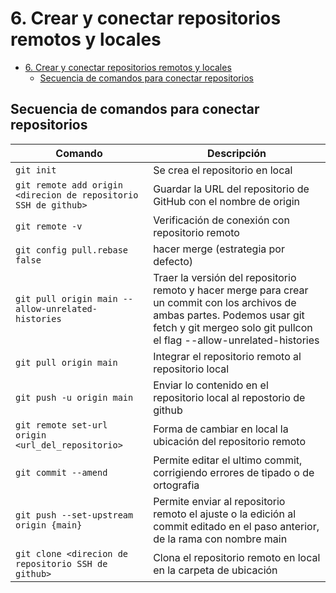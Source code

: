 # 6. Crear y conectar repositorios remotos y locales

- [6. Crear y conectar repositorios remotos y locales](#6-crear-y-conectar-repositorios-remotos-y-locales)
  - [Secuencia de comandos para conectar repositorios](#secuencia-de-comandos-para-conectar-repositorios)

## Secuencia de comandos para conectar repositorios

| Comando                                                         | Descripción                                                                                                                                                                                           |
| --------------------------------------------------------------- | ----------------------------------------------------------------------------------------------------------------------------------------------------------------------------------------------------- |
| `git init`                                                      | Se crea el repositorio en local                                                                                                                                                                       |
| `git remote add origin <direcion de repositorio SSH de github>` | Guardar la URL del repositorio de GitHub con el nombre de origin                                                                                                                                      |
| `git remote -v`                                                 | Verificación de conexión con repositorio remoto                                                                                                                                                       |
| `git config pull.rebase false`                                  | hacer merge (estrategia por defecto)                                                                                                                                                                  |
| `git pull origin main --allow-unrelated-histories`              | Traer la versión del repositorio remoto y hacer merge para crear un commit con los archivos de ambas partes. Podemos usar git fetch y git mergeo solo git pullcon el flag --allow-unrelated-histories |
| `git pull origin main`                                          | Integrar el repositorio remoto al repositorio local                                                                                                                                                   |
| `git push -u origin main`                                       | Enviar lo contenido en el repositorio local al repostorio de github                                                                                                                                   |
| `git remote set-url origin <url_del_repositorio> `              | Forma de cambiar en local la ubicación del repositorio remoto                                                                                                                                         |
| `git commit --amend`                                            | Permite editar el ultimo commit, corrigiendo errores de tipado o de ortografia                                                                                                                        |
| `git push --set-upstream origin {main}`                         | Permite enviar al repositorio remoto el ajuste o la edición al commit editado en el paso anterior, de la rama con nombre main                                                                         |
| `git clone <direcion de repositorio SSH de github>`             | Clona el repositorio remoto en local en la carpeta de ubicación                                                                                                                                       |